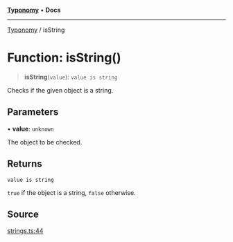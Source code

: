 [**Typonomy**](../README.md) • **Docs**

***

[Typonomy](../globals.md) / isString

# Function: isString()

> **isString**(`value`): `value is string`

Checks if the given object is a string.

## Parameters

• **value**: `unknown`

The object to be checked.

## Returns

`value is string`

`true` if the object is a string, `false` otherwise.

## Source

[strings.ts:44](https://github.com/softcraft-development/typonomy/blob/eea886e2cab97560257369acf8e7d17e5016c6e5/src/strings.ts#L44)
